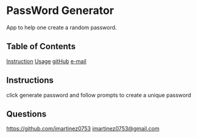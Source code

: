 # PassWord Generator

App to help one create a random password.

## Table of Contents

[Instruction](#instructions)
[Usage](#usage)
[gitHub](#questions)
[e-mail](#questions)

## Instructions

click generate password and follow prompts to create a unique password

## Questions

https://github.com/imartinez0753
imartinez0753@gmail.com
